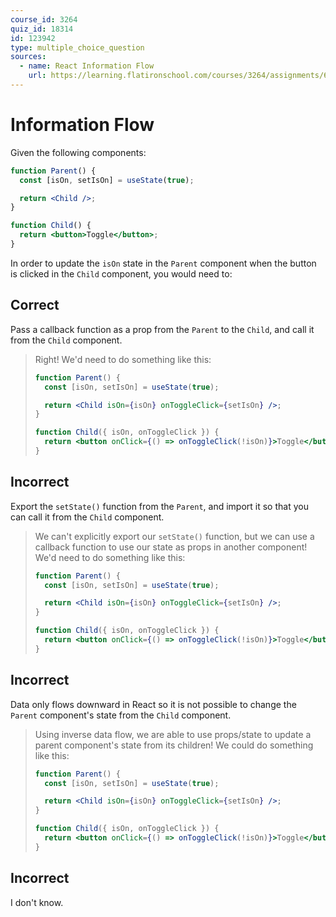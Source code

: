 ```yaml
---
course_id: 3264
quiz_id: 18314
id: 123942
type: multiple_choice_question
sources:
  - name: React Information Flow
    url: https://learning.flatironschool.com/courses/3264/assignments/68039
---
```


# Information Flow

Given the following components:

```jsx
function Parent() {
  const [isOn, setIsOn] = useState(true);

  return <Child />;
}

function Child() {
  return <button>Toggle</button>;
}
```

In order to update the `isOn` state in the `Parent` component when the
button is clicked in the `Child` component, you would need to:

## Correct

Pass a callback function as a prop from the `Parent` to the `Child`, and
call it from the `Child` component.

> Right! We'd need to do something like this:
>
> ```jsx
> function Parent() {
>   const [isOn, setIsOn] = useState(true);
>
>   return <Child isOn={isOn} onToggleClick={setIsOn} />;
> }
>
> function Child({ isOn, onToggleClick }) {
>   return <button onClick={() => onToggleClick(!isOn)}>Toggle</button>;
> }
> ```

## Incorrect

Export the `setState()` function from the `Parent`, and import it so that
you can call it from the `Child` component.

> We can't explicitly export our `setState()` function, but we can use a
> callback function to use our state as props in another component! We'd need to
> do something like this:
>
> ```jsx
> function Parent() {
>   const [isOn, setIsOn] = useState(true);
>
>   return <Child isOn={isOn} onToggleClick={setIsOn} />;
> }
>
> function Child({ isOn, onToggleClick }) {
>   return <button onClick={() => onToggleClick(!isOn)}>Toggle</button>;
> }
> ```

## Incorrect

Data only flows downward in React so it is not possible to change the
`Parent` component's state from the `Child` component.

> Using inverse data flow, we are able to use props/state to update a parent
> component's state from its children! We could do something like this:
>
> ```jsx
> function Parent() {
>   const [isOn, setIsOn] = useState(true);
>
>   return <Child isOn={isOn} onToggleClick={setIsOn} />;
> }
>
> function Child({ isOn, onToggleClick }) {
>   return <button onClick={() => onToggleClick(!isOn)}>Toggle</button>;
> }
> ```

## Incorrect

I don't know.
